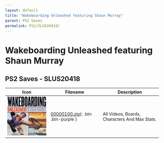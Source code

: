 ```yaml
---
layout: default
title: "Wakeboarding Unleashed featuring Shaun Murray"
parent: PS2 Saves
permalink: PS2/SLUS20418/
---
```

# Wakeboarding Unleashed featuring Shaun Murray

## PS2 Saves - SLUS20418

| Icon | Filename | Description |
|------|----------|-------------|
| ![Wakeboarding Unleashed featuring Shaun Murray](icon0.png) | [00000100.zip](00000100.zip){: .btn .btn-purple } | All Videos, Boards, Characters And Max Stats. |

